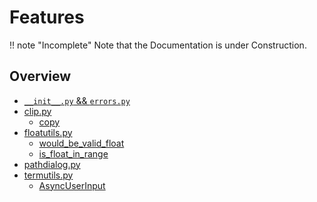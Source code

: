 # Features

!! note "Incomplete"
    Note that the Documentation is under Construction.

## Overview 
- [`__init__.py` && `errors.py`](internals)
- [clip.py](clip/index.md)
    - [copy](clip/copy.md)
- [floatutils.py](floatutils/index.md)
    - [would_be_valid_float](floatutils/would_be_valid_float.md)
    - [is_float_in_range](floatutils/is_float_in_range.md)
- [pathdialog.py](pathdialog/index.md)
- [termutils.py](termutils/index.md)
    - [AsyncUserInput](termutils/AsyncUserInput.md)